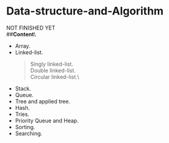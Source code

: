 # Data-structure-and-Algorithm
 NOT FINISHED YET\
##**Content**\
  - Array.
  - Linked-list.
    > Singly linked-list.\
    > Double linked-list.\
    > Circular linked-list.\
  - Stack.
  - Queue.
  - Tree and applied tree.
  - Hash.
  - Tries.
  - Priority Queue and Heap.
  - Sorting.
  - Searching.
  
  
